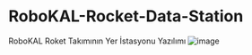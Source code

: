 # RoboKAL-Rocket-Data-Station
RoboKAL Roket Takımının Yer İstasyonu Yazılımı
![image](https://github.com/RoboKALGit/RoboKAL-Rocket-Data-Station/assets/148657158/184c6547-d1aa-47dd-ae05-ecb8d2b285c8)
